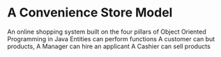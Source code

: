 # A Convenience Store Model
An online shopping system built on the four pillars of Object Oriented Programming in Java
Entities can perform functions
A customer can but products,
A Manager can hire an applicant
A Cashier can sell products
